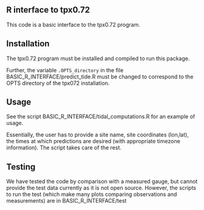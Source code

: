 R interface to tpx0.72
----------------------

This code is a basic interface to the tpx0.72 program. 

Installation
-------------
The tpx0.72 program must be installed and compiled to run this package.

Further, the variable `.OPTS_directory` in the file
BASIC_R_INTERFACE/predict_tide.R must be changed to correspond to the OPTS
directory of the tpx072 installation.

Usage
-----

See the script BASIC_R_INTERFACE/tidal_computations.R for an example of usage.

Essentially, the user has to provide a site name, site coordinates (lon,lat),
the times at which predictions are desired (with appropriate timezone
information). The script takes care of the rest. 

Testing
--------

We have tested the code by comparison with a measured gauge, but cannot provide
the test data currently as it is not open source. However, the scripts to run
the test (which make many plots comparing observations and measurements) are in
BASIC_R_INTERFACE/test
